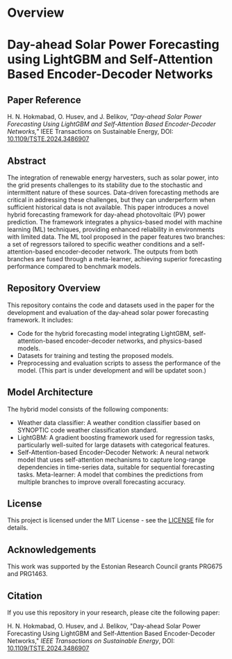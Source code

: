 # Overview

# Day-ahead Solar Power Forecasting using LightGBM and Self-Attention Based Encoder-Decoder Networks

## Paper Reference
H. N. Hokmabad, O. Husev, and J. Belikov, *"Day-ahead Solar Power Forecasting Using LightGBM and Self-Attention Based Encoder-Decoder Networks,"* IEEE Transactions on Sustainable Energy, DOI: [10.1109/TSTE.2024.3486907](https://doi.org/10.1109/TSTE.2024.3486907)

## Abstract
The integration of renewable energy harvesters, such as solar power, into the grid presents challenges to its stability due to the stochastic and intermittent nature of these sources. Data-driven forecasting methods are critical in addressing these challenges, but they can underperform when sufficient historical data is not available. This paper introduces a novel hybrid forecasting framework for day-ahead photovoltaic (PV) power prediction. The framework integrates a physics-based model with machine learning (ML) techniques, providing enhanced reliability in environments with limited data. The ML tool proposed in the paper features two branches: a set of regressors tailored to specific weather conditions and a self-attention-based encoder-decoder network. The outputs from both branches are fused through a meta-learner, achieving superior forecasting performance compared to benchmark models.

## Repository Overview

This repository contains the code and datasets used in the paper for the development and evaluation of the day-ahead solar power forecasting framework. It includes:
- Code for the hybrid forecasting model integrating LightGBM, self-attention-based encoder-decoder networks, and physics-based models.
- Datasets for training and testing the proposed models.
- Preprocessing and evaluation scripts to assess the performance of the model. (This part is under development and will be updatet soon.)

## Model Architecture
The hybrid model consists of the following components:

- Weather data classifier: A weather condition classifier based on SYNOPTIC code weather classification standard. 
- LightGBM: A gradient boosting framework used for regression tasks, particularly well-suited for large datasets with categorical features.
- Self-Attention-based Encoder-Decoder Network: A neural network model that uses self-attention mechanisms to capture long-range dependencies in time-series data, suitable for sequential forecasting tasks.
Meta-learner: A model that combines the predictions from multiple branches to improve overall forecasting accuracy.

## License

This project is licensed under the MIT License - see the [LICENSE](LICENSE) file for details.

## Acknowledgements

This work was supported by the Estonian Research Council grants PRG675 and PRG1463.

## Citation

If you use this repository in your research, please cite the following paper: 

H. N. Hokmabad, O. Husev, and J. Belikov, "Day-ahead Solar Power Forecasting Using LightGBM and Self-Attention Based Encoder-Decoder Networks," *IEEE Transactions on Sustainable Energy*, DOI: [10.1109/TSTE.2024.3486907](https://doi.org/10.1109/TSTE.2024.3486907)



